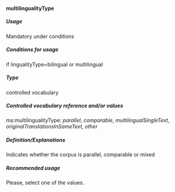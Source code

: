 #### multilingualityType
##### Usage
Mandatory under conditions
##### Conditions for usage
if lingualityType=bilingual or multilingual
##### Type
controlled vocabulary
##### Controlled vocabulary reference and/or values
ms:multilingualityType: _parallel_, _comparable_, _multilingualSingleText_, _originalTranslationsInSameText_, _other_
##### Definition/Explanations
Indicates whether the corpus is parallel, comparable or mixed
##### Recommended usage
Please, select one of the values.
